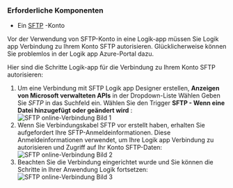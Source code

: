 ### <a name="prerequisites"></a>Erforderliche Komponenten

- Ein [SFTP](https://en.wikipedia.org/wiki/SSH_File_Transfer_Protocol) -Konto  


Vor der Verwendung von SFTP-Konto in eine Logik-app müssen Sie Logik app Verbindung zu Ihrem Konto SFTP autorisieren. Glücklicherweise können Sie problemlos in der Logik app Azure-Portal dazu.  

Hier sind die Schritte Logik-app für die Verbindung zu Ihrem Konto SFTP autorisieren:  
1. Um eine Verbindung mit SFTP Logik app Designer erstellen, **Anzeigen von Microsoft verwalteten APIs** in der Dropdown-Liste Wählen Geben Sie *SFTP* in das Suchfeld ein. Wählen Sie den Trigger **SFTP - Wenn eine Datei hinzugefügt oder geändert wird** :  
![SFTP online-Verbindung Bild 1](./media/connectors-create-api-sftp/sftp-1.png)  
2. Wenn Sie Verbindungskabel SFTP vor erstellt haben, erhalten Sie aufgefordert Ihre SFTP-Anmeldeinformationen. Diese Anmeldeinformationen verwendet, um Ihre Logik app Verbindung zu autorisieren und Zugriff auf Ihr Konto SFTP-Daten:  
![SFTP online-Verbindung Bild 2](./media/connectors-create-api-sftp/sftp-2.png)  
3. Beachten Sie die Verbindung eingerichtet wurde und Sie können die Schritte in Ihrer Anwendung Logik fortsetzen:   
 ![SFTP online-Verbindung Bild 3](./media/connectors-create-api-sftp/sftp-3.png) 

